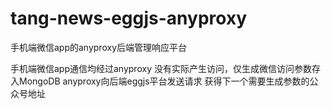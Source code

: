 # tang-news-eggjs-anyproxy
手机端微信app的anyproxy后端管理响应平台

手机端微信app通信均经过anyproxy
没有实际产生访问，仅生成微信访问参数存入MongoDB
anyproxy向后端eggjs平台发送请求
获得下一个需要生成参数的公众号地址
